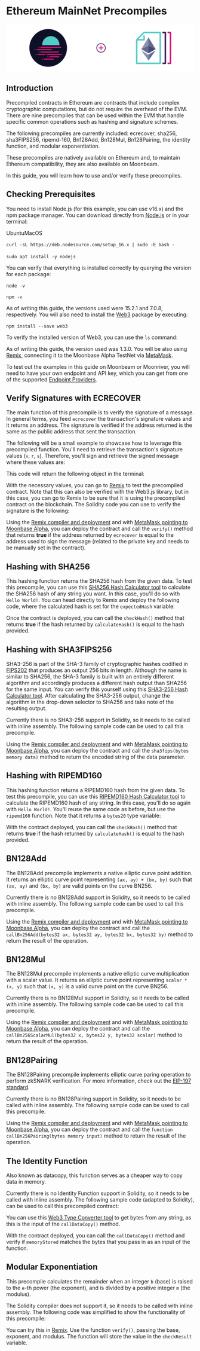 # Ethereum MainNet Precompiles


![img/eth-mainnet-banner.png](img/eth-mainnet-banner.png)

## Introduction

Precompiled contracts in Ethereum are contracts that include complex cryptographic computations, but do not require the overhead of the EVM. There are nine precompiles that can be used within the EVM that handle specific common operations such as hashing and signature schemes.

The following precompiles are currently included: ecrecover, sha256, sha3FIPS256, ripemd-160, Bn128Add, Bn128Mul, Bn128Pairing, the identity function, and modular exponentiation.

These precompiles are natively available on Ethereum and, to maintain Ethereum compatibility, they are also available on Moonbeam.

In this guide, you will learn how to use and/or verify these precompiles.

## Checking Prerequisites

You need to install Node.js (for this example, you can use v16.x) and the npm package manager. You can download directly from [Node.js](https://nodejs.org/en/download/) or in your terminal:

UbuntuMacOS

```
curl -sL https://deb.nodesource.com/setup_16.x | sudo -E bash -

sudo apt install -y nodejs

```

You can verify that everything is installed correctly by querying the version for each package:

```
node -v

```

```
npm -v

```

As of writing this guide, the versions used were 15.2.1 and 7.0.8, respectively. You will also need to install the [Web3](https://web3js.readthedocs.io/en/latest/) package by executing:

```
npm install --save web3

```

To verify the installed version of Web3, you can use the `ls` command:

As of writing this guide, the version used was 1.3.0. You will be also using [Remix](https://docs.moonbeam.network/builders/build/eth-api/dev-env/remix/), connecting it to the Moonbase Alpha TestNet via [MetaMask](https://docs.moonbeam.network/tokens/connect/metamask/).

To test out the examples in this guide on Moonbeam or Moonriver, you will need to have your own endpoint and API key, which you can get from one of the supported [Endpoint Providers](https://docs.moonbeam.network/builders/get-started/endpoints/).

## Verify Signatures with ECRECOVER

The main function of this precompile is to verify the signature of a message. In general terms, you feed `ecrecover` the transaction's signature values and it returns an address. The signature is verified if the address returned is the same as the public address that sent the transaction.

The following will be a small example to showcase how to leverage this precompiled function. You'll need to retrieve the transaction's signature values (`v`, `r`, `s`). Therefore, you'll sign and retrieve the signed message where these values are:

This code will return the following object in the terminal:

With the necessary values, you can go to [Remix](https://docs.moonbeam.network/builders/build/eth-api/dev-env/remix/) to test the precompiled contract. Note that this can also be verified with the Web3.js library, but in this case, you can go to Remix to be sure that it is using the precompiled contract on the blockchain. The Solidity code you can use to verify the signature is the following:

Using the [Remix compiler and deployment](https://docs.moonbeam.network/builders/build/eth-api/dev-env/remix) and with [MetaMask pointing to Moonbase Alpha](https://docs.moonbeam.network/tokens/connect/metamask/), you can deploy the contract and call the `verify()` method that returns **true** if the address returned by `ecrecover` is equal to the address used to sign the message (related to the private key and needs to be manually set in the contract).

## Hashing with SHA256

This hashing function returns the SHA256 hash from the given data. To test this precompile, you can use this [SHA256 Hash Calculator tool](https://md5calc.com/hash/sha256) to calculate the SHA256 hash of any string you want. In this case, you'll do so with `Hello World!`. You can head directly to Remix and deploy the following code, where the calculated hash is set for the `expectedHash` variable:

Once the contract is deployed, you can call the `checkHash()` method that returns **true** if the hash returned by `calculateHash()` is equal to the hash provided.

## Hashing with SHA3FIPS256

SHA3-256 is part of the SHA-3 family of cryptographic hashes codified in [FIPS202](https://nvlpubs.nist.gov/nistpubs/FIPS/NIST.FIPS.202.pdf) that produces an output 256 bits in length. Although the name is similar to SHA256, the SHA-3 family is built with an entirely different algorithm and accordingly produces a different hash output than SHA256 for the same input. You can verify this yourself using this [SHA3-256 Hash Calculator tool](https://md5calc.com/hash/sha3-256). After calculating the SHA3-256 output, change the algorithm in the drop-down selector to SHA256 and take note of the resulting output.

Currently there is no SHA3-256 support in Solidity, so it needs to be called with inline assembly. The following sample code can be used to call this precompile.

Using the [Remix compiler and deployment](https://docs.moonbeam.network/builders/build/eth-api/dev-env/remix/) and with [MetaMask pointing to Moonbase Alpha](https://docs.moonbeam.network/tokens/connect/metamask/), you can deploy the contract and call the `sha3fips(bytes memory data)` method to return the encoded string of the data parameter.

## Hashing with RIPEMD160

This hashing function returns a RIPEMD160 hash from the given data. To test this precompile, you can use this [RIPEMD160 Hash Calculator tool](https://md5calc.com/hash/ripemd160) to calculate the RIPEMD160 hash of any string. In this case, you'll do so again with `Hello World!`. You'll reuse the same code as before, but use the `ripemd160` function. Note that it returns a `bytes20` type variable:

With the contract deployed, you can call the `checkHash()` method that returns **true** if the hash returned by `calculateHash()` is equal to the hash provided.

## BN128Add

The BN128Add precompile implements a native elliptic curve point addition. It returns an elliptic curve point representing `(ax, ay) + (bx, by)` such that `(ax, ay)` and `(bx, by)` are valid points on the curve BN256.

Currently there is no BN128Add support in Solidity, so it needs to be called with inline assembly. The following sample code can be used to call this precompile.

Using the [Remix compiler and deployment](https://docs.moonbeam.network/builders/build/eth-api/dev-env/remix/) and with [MetaMask pointing to Moonbase Alpha](https://docs.moonbeam.network/tokens/connect/metamask/), you can deploy the contract and call the `callBn256Add(bytes32 ax, bytes32 ay, bytes32 bx, bytes32 by)` method to return the result of the operation.

## BN128Mul

The BN128Mul precompile implements a native elliptic curve multiplication with a scalar value. It returns an elliptic curve point representing `scalar * (x, y)` such that `(x, y)` is a valid curve point on the curve BN256.

Currently there is no BN128Mul support in Solidity, so it needs to be called with inline assembly. The following sample code can be used to call this precompile.

Using the [Remix compiler and deployment](https://docs.moonbeam.network/builders/build/eth-api/dev-env/remix/) and with [MetaMask pointing to Moonbase Alpha](https://docs.moonbeam.network/tokens/connect/metamask/), you can deploy the contract and call the `callBn256ScalarMul(bytes32 x, bytes32 y, bytes32 scalar)` method to return the result of the operation.

## BN128Pairing

The BN128Pairing precompile implements elliptic curve paring operation to perform zkSNARK verification. For more information, check out the [EIP-197 standard](https://github.com/ethereum/EIPs/blob/master/EIPS/eip-197.md).

Currently there is no BN128Pairing support in Solidity, so it needs to be called with inline assembly. The following sample code can be used to call this precompile.

Using the [Remix compiler and deployment](https://docs.moonbeam.network/builders/build/eth-api/dev-env/remix/) and with [MetaMask pointing to Moonbase Alpha](https://docs.moonbeam.network/tokens/connect/metamask/), you can deploy the contract and call the `function callBn256Pairing(bytes memory input)` method to return the result of the operation.

## The Identity Function

Also known as datacopy, this function serves as a cheaper way to copy data in memory.

Currently there is no Identity Function support in Solidity, so it needs to be called with inline assembly. The following sample code (adapted to Solidity), can be used to call this precompiled contract:

You can use this [Web3 Type Converter tool](https://web3-type-converter.onbrn.com/) to get bytes from any string, as this is the input of the `callDataCopy()` method.

With the contract deployed, you can call the `callDataCopy()` method and verify if `memoryStored` matches the bytes that you pass in as an input of the function.

## Modular Exponentiation

This precompile calculates the remainder when an integer `b` (base) is raised to the `e`-th power (the exponent), and is divided by a positive integer `m` (the modulus).

The Solidity compiler does not support it, so it needs to be called with inline assembly. The following code was simplified to show the functionality of this precompile:

You can try this in [Remix](https://docs.moonbeam.network/builders/build/eth-api/dev-env/remix/). Use the function `verify()`, passing the base, exponent, and modulus. The function will store the value in the `checkResult` variable.
